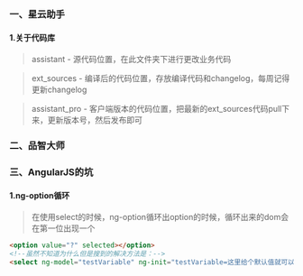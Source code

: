 ### 一、星云助手
#### 1.关于代码库

> assistant - 源代码位置，在此文件夹下进行更改业务代码

> ext_sources - 编译后的代码位置，存放编译代码和changelog，每周记得更新changelog

> assistant_pro - 客户端版本的代码位置，把最新的ext_sources代码pull下来，更新版本号，然后发布即可

### 二、品智大师


### 三、AngularJS的坑

#### 1.ng-option循环

> 在使用select的时候，ng-option循环出option的时候，循环出来的dom会在第一位出现一个

```html
<option value="?" selected></option>
<!--虽然不知道为什么但是搜到的解决方法是：-->
<select ng-model="testVariable" ng-init="testVariable=这里给个默认值就可以了"></select>
```
